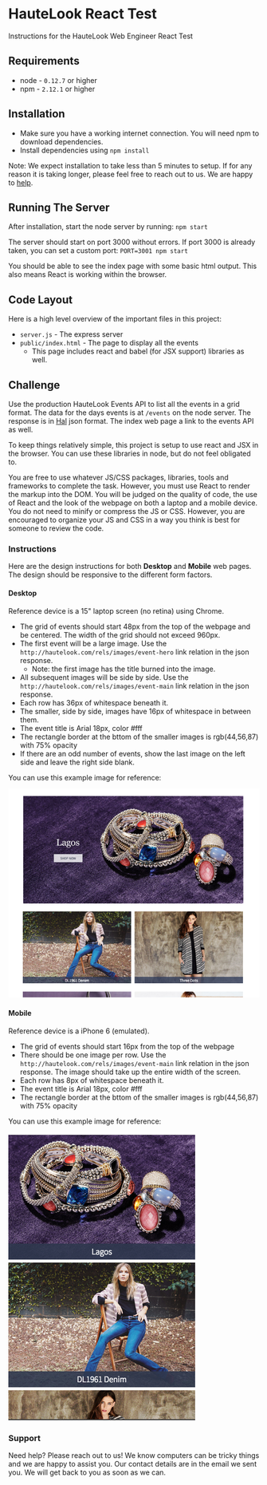 # HauteLook React Test

Instructions for the HauteLook Web Engineer React Test

## Requirements

   * node - `0.12.7` or higher
   * npm - `2.12.1` or higher

## Installation

   * Make sure you have a working internet connection. You will need npm to download dependencies.
   * Install dependencies using `npm install`

Note: We expect installation to take less than 5 minutes to setup. If for any reason it is taking longer, please feel free to reach out to us. We are happy to [help](#support).

## Running The Server

After installation, start the node server by running: `npm start`

The server should start on port 3000 without errors. If port 3000 is already taken, you can set a custom port: `PORT=3001 npm start`

You should be able to see the index page with some basic html output. This also means React is working within the browser.

## Code Layout

Here is a high level overview of the important files in this project:

   * `server.js` - The express server
   * `public/index.html` - The page to display all the events
      * This page includes react and babel (for JSX support) libraries as well.

## Challenge

Use the production HauteLook Events API to list all the events in a grid format. The data for the days events is at `/events` on the node server. The response is in [Hal][Hal] json format. The index web page a link to the events API as well.

To keep things relatively simple, this project is setup to use react and JSX in the browser. You can use these libraries in node, but do not feel obligated to.

You are free to use whatever JS/CSS packages, libraries, tools and frameworks to complete the task. However, you must use React to render the markup into the DOM. You will be judged on the quality of code, the use of React and the look of the webpage on both a laptop and a mobile device. You do not need to minify or compress the JS or CSS. However, you are encouraged to organize your JS and CSS in a way you think is best for someone to review the code.

### Instructions

Here are the design instructions for both **Desktop** and **Mobile** web pages. The design should be responsive to the different form factors.

#### Desktop

Reference device is a 15" laptop screen (no retina) using Chrome.

   * The grid of events should start 48px from the top of the webpage and be centered. The width of the grid should not exceed 960px.
   * The first event will be a large image. Use the `http://hautelook.com/rels/images/event-hero` link relation in the json response.
      * Note: the first image has the title burned into the image.
   * All subsequent images will be side by side. Use the `http://hautelook.com/rels/images/event-main` link relation in the json response.
   * Each row has 36px of whitespace beneath it.
   * The smaller, side by side, images have 16px of whitespace in between them.
   * The event title is Arial 18px, color #fff
   * The rectangle border at the bttom of the smaller images is rgb(44,56,87) with 75% opacity
   * If there are an odd number of events, show the last image on the left side and leave the right side blank.

You can use this example image for reference:

![Desktop Example](public/images/desktop-example.png)

#### Mobile

Reference device is a iPhone 6 (emulated).

   * The grid of events should start 16px from the top of the webpage
   * There should be one image per row. Use the `http://hautelook.com/rels/images/event-main` link relation in the json response. The image should take up the entire width of the screen.
   * Each row has 8px of whitespace beneath it.
   * The event title is Arial 18px, color #fff
   * The rectangle border at the bttom of the smaller images is rgb(44,56,87) with 75% opacity

You can use this example image for reference:

![Mobile Example](public/images/mobile-example.png)

### Support

Need help? Please reach out to us! We know computers can be tricky things and we are happy to assist you. Our contact details are in the email we sent you. We will get back to you as soon as we can.

[Hal]: http://stateless.co/hal_specification.html
